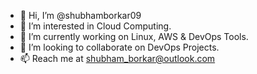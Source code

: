 - 👋 Hi, I’m @shubhamborkar09
- 👀 I’m interested in Cloud Computing.
- 🌱 I’m currently working on Linux, AWS & DevOps Tools.
- 💞️ I’m looking to collaborate on DevOps Projects.
- 📫 Reach me at shubham_borkar@outlook.com

<!---
Shubhamborkar909/Shubhamborkar909 is a ✨ special ✨ repository because its `README.md` (this file) appears on your GitHub profile.
You can click the Preview link to take a look at your changes.
--->
